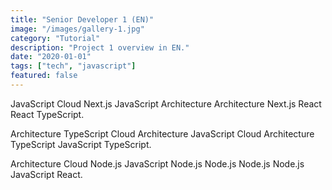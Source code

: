 ```yaml
---
title: "Senior Developer 1 (EN)"
image: "/images/gallery-1.jpg"
category: "Tutorial"
description: "Project 1 overview in EN."
date: "2020-01-01"
tags: ["tech", "javascript"]
featured: false
---
```


JavaScript Cloud Next.js JavaScript Architecture Architecture Next.js React React TypeScript.

Architecture TypeScript Cloud Architecture JavaScript Cloud Architecture TypeScript JavaScript TypeScript.

Architecture Cloud Node.js JavaScript Node.js Node.js Node.js Node.js JavaScript React.
